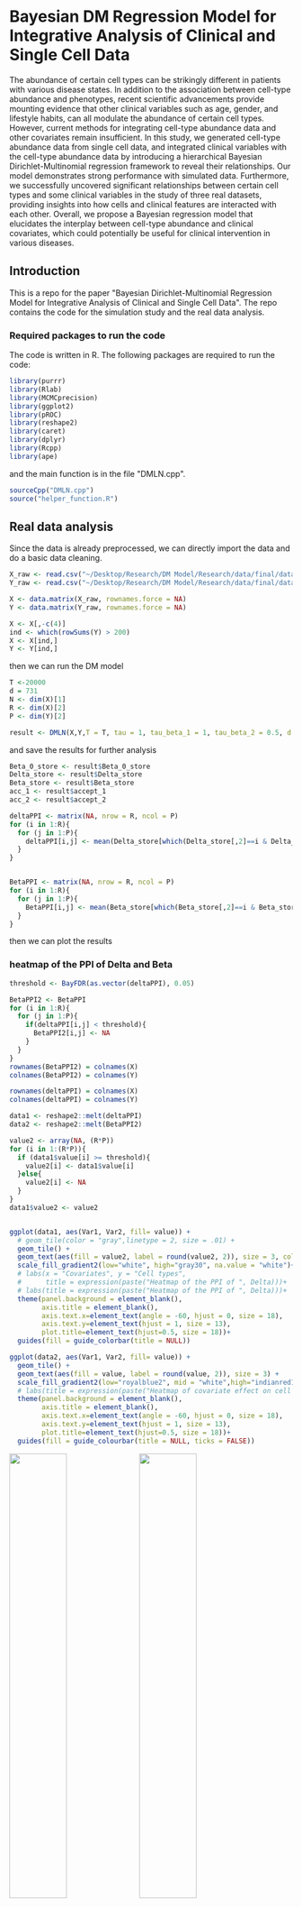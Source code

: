 # Bayesian DM Regression Model for Integrative Analysis of Clinical and Single Cell Data

The abundance of certain cell types can be strikingly different in patients with various disease states. In addition to the association between cell-type abundance and phenotypes, recent scientific advancements provide mounting evidence that other clinical variables such as age, gender, and lifestyle habits, can all modulate the abundance of certain cell types. However, current methods for integrating cell-type abundance data and other covariates remain insufficient. In this study, we generated cell-type abundance data from single cell data, and integrated clinical variables with the cell-type abundance data by introducing a hierarchical Bayesian Dirichlet-Multinomial regression framework to reveal their relationships. Our model demonstrates strong performance with simulated data. Furthermore, we successfully uncovered significant relationships between certain cell types and some clinical variables in the study of three real datasets, providing insights into how cells and clinical features are interacted with each other. Overall, we propose a Bayesian regression model that elucidates the interplay between cell-type abundance and clinical covariates, which could potentially be useful for clinical intervention in various diseases.

## Introduction
This is a repo for the paper "Bayesian Dirichlet-Multinomial Regression Model for Integrative Analysis of Clinical and Single Cell Data". The repo contains the code for the simulation study and the real data analysis. 
### Required packages to run the code
The code is written in R. The following packages are required to run the code:
```r
library(purrr)
library(Rlab)
library(MCMCprecision)
library(ggplot2)
library(pROC)
library(reshape2)
library(caret)
library(dplyr)
library(Rcpp)
library(ape)
```

and the main function is in the file "DMLN.cpp".
```r
sourceCpp("DMLN.cpp")
source("helper_function.R")
```

## Real data analysis
Since the data is already preprocessed, we can directly import the data and do a basic data cleaning.


```r
X_raw <- read.csv("~/Desktop/Research/DM Model/Research/data/final/data2/X.csv", check.names=FALSE)
Y_raw <- read.csv("~/Desktop/Research/DM Model/Research/data/final/data2/Y.csv", check.names=FALSE)

X <- data.matrix(X_raw, rownames.force = NA)
Y <- data.matrix(Y_raw, rownames.force = NA)

X <- X[,-c(4)]
ind <- which(rowSums(Y) > 200)
X <- X[ind,]
Y <- Y[ind,]

```

then we can run the DM model
```r
T <-20000
d = 731
N <- dim(X)[1]
R <- dim(X)[2]
P <- dim(Y)[2]

result <- DMLN(X,Y,T = T, tau = 1, tau_beta_1 = 1, tau_beta_2 = 0.5, d = d) # run the main model

```
and save the results for further analysis
```r
Beta_0_store <- result$Beta_0_store
Delta_store <- result$Delta_store
Beta_store <- result$Beta_store
acc_1 <- result$accept_1
acc_2 <- result$accept_2

deltaPPI <- matrix(NA, nrow = R, ncol = P)
for (i in 1:R){
  for (j in 1:P){
    deltaPPI[i,j] <- mean(Delta_store[which(Delta_store[,2]==i & Delta_store[,3]==j),4][(T/2):T])
  }
}


BetaPPI <- matrix(NA, nrow = R, ncol = P)
for (i in 1:R){
  for (j in 1:P){
    BetaPPI[i,j] <- mean(Beta_store[which(Beta_store[,2]==i & Beta_store[,3]==j),4][(T/2):T])
  }
}
```

then we can plot the results
### heatmap of the PPI of Delta and Beta

```r
threshold <- BayFDR(as.vector(deltaPPI), 0.05)

BetaPPI2 <- BetaPPI
for (i in 1:R){
  for (j in 1:P){
    if(deltaPPI[i,j] < threshold){
      BetaPPI2[i,j] <- NA
    }
  }
}
rownames(BetaPPI2) = colnames(X)
colnames(BetaPPI2) = colnames(Y)

rownames(deltaPPI) = colnames(X)
colnames(deltaPPI) = colnames(Y) 

data1 <- reshape2::melt(deltaPPI)
data2 <- reshape2::melt(BetaPPI2)

value2 <- array(NA, (R*P))
for (i in 1:(R*P)){
  if (data1$value[i] >= threshold){
    value2[i] <- data1$value[i]
  }else{
    value2[i] <- NA
  }
}
data1$value2 <- value2


ggplot(data1, aes(Var1, Var2, fill= value)) + 
  # geom_tile(color = "gray",linetype = 2, size = .01) +
  geom_tile() +
  geom_text(aes(fill = value2, label = round(value2, 2)), size = 3, col="white") +
  scale_fill_gradient2(low="white", high="gray30", na.value = "white")+
  # labs(x = "Covariates", y = "Cell types",
  #      title = expression(paste("Heatmap of the PPI of ", Delta)))+
  # labs(title = expression(paste("Heatmap of the PPI of ", Delta)))+
  theme(panel.background = element_blank(),
        axis.title = element_blank(),
        axis.text.x=element_text(angle = -60, hjust = 0, size = 18), 
        axis.text.y=element_text(hjust = 1, size = 13), 
        plot.title=element_text(hjust=0.5, size = 18))+
  guides(fill = guide_colorbar(title = NULL))

ggplot(data2, aes(Var1, Var2, fill= value)) + 
  geom_tile() +
  geom_text(aes(fill = value, label = round(value, 2)), size = 3) +
  scale_fill_gradient2(low="royalblue2", mid = "white",high="indianred1",na.value = "white")+
  # labs(title = expression(paste("Heatmap of covariate effect on cell type (", beta, ")")))+
  theme(panel.background = element_blank(),
        axis.title = element_blank(),
        axis.text.x=element_text(angle = -60, hjust = 0, size = 18), 
        axis.text.y=element_text(hjust = 1, size = 13), 
        plot.title=element_text(hjust=0.5, size = 18))+
  guides(fill = guide_colourbar(title = NULL, ticks = FALSE))

```
<p float="left">
    <img src='figure/data 2/data2-1.png' width='45%' height='45%' /> 
    <img src='figure/data 2/data2-2.png' width='45%' height='45%' /> 
</p>

### 95% credible interval of Beta
```r
row_name <- colnames(X)
col_name <- colnames(Y)

name_pair <- c()
quantiles <- c()
means <- c()
counts <- 0
for (i in 1:R){
  for (j in 1:P){
    if(deltaPPI[i,j] >= threshold){
      counts <- counts + 1
      new_name <- paste0(row_name[i],'__',col_name[j])
      name_pair <- c(name_pair, new_name)
      sub_beta <- Beta_store[which(Beta_store[,2] == i & Beta_store[,3] == j),4]
      quantiles <- cbind(quantiles, quantile(sub_beta[(T/2):T], c(0.025, 0.975)))
      means <- c(means,BetaPPI[i,j])
    }
  }
}
post_Beta <- cbind(t(quantiles),means)
rownames(post_Beta) <- name_pair
post_Beta <- data.frame(post_Beta)
post_Beta <- post_Beta[order(post_Beta$means,decreasing = FALSE),]
post_Beta$rowname <- as.character(rownames(post_Beta))
#Then turn it back into a factor with the levels in the correct order
post_Beta$rowname <- factor(post_Beta$rowname, levels=unique(post_Beta$rowname))
post_Beta$group <- ifelse(post_Beta$means > 0, "positive", "negative")

j <- ggplot(post_Beta)
j + geom_errorbar(aes(x = rowname, ymin = X2.5., ymax = X97.5.,color = as.factor(group)), width = 0.2, size = 1)+
  scale_color_manual(values = c("positive" = "indianred1", "negative" = "royalblue")) +
  geom_point(aes(rowname, means), shape = 16, size = 2) +
  geom_hline(linetype = "dotted", size = 0.5, aes(yintercept = 0))+
  # labs(title = expression(paste("95% credible intervals of ", beta)), color = NULL)+
  labs(x = "cell type and covariate pairs", y = expression(paste("values of ", beta)), color = NULL)+
  theme( panel.background = element_blank(),
         axis.title = element_text(size = 15),
         axis.line = element_line(size = 0.2, color = "black"),
         axis.text.x=element_text(hjust = 0, size = 15), 
         axis.text.y=element_text(size = 15), 
         plot.title=element_text(hjust=0.5, size = 18),
         plot.margin = margin(0.2, 3, 0.2, 0.2, "cm"),
         legend.position="none")+
  coord_flip(ylim = c(-2, 2))

```
this is the plot of the 95% credible interval of Beta

<img src='figure/data 2/2-1.png' width='50%' height='50%'> 
